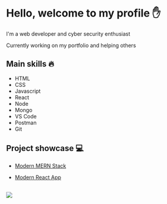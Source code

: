 # Hello, welcome to my profile ✋

I'm a web developer and cyber security enthusiast

Currently working on my portfolio and helping others

## Main skills 🔥
* HTML
* CSS
* Javascript
* React
* Node
* Mongo
* VS Code
* Postman
* Git

## Project showcase 💻

- [Modern MERN Stack](https://github.com/pakavi/modern-mern-stack)

- [Modern React App](https://github.com/pakavi/modern-react-app)

<br />

<img src = "https://github-readme-stats.vercel.app/api/top-langs/?username=pakavi&layout=dev">
